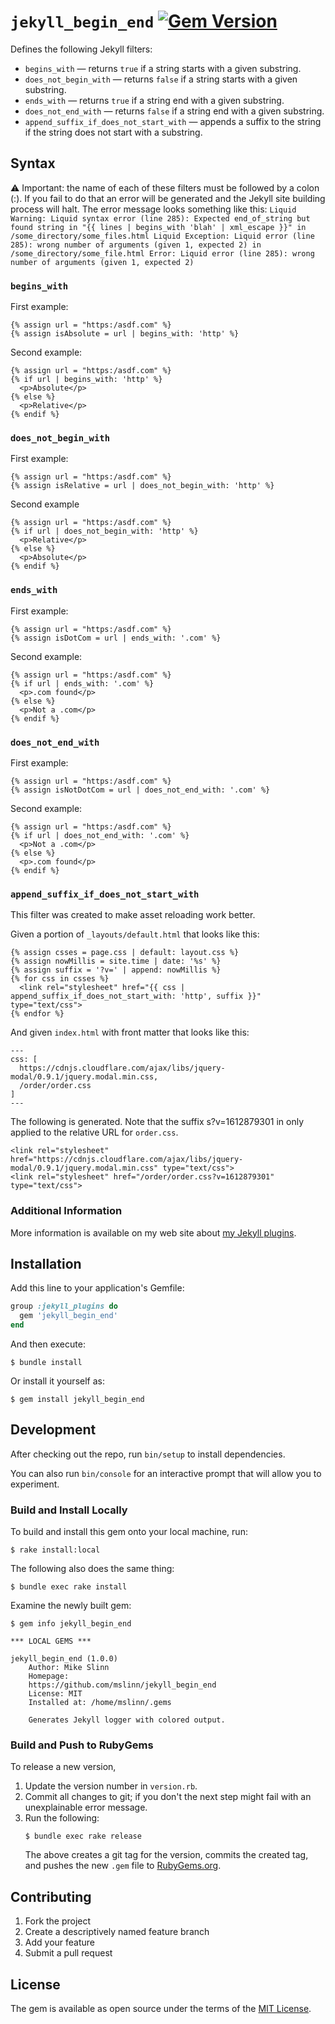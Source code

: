 `jekyll_begin_end`
[![Gem Version](https://badge.fury.io/rb/jekyll_begin_end.svg)](https://badge.fury.io/rb/jekyll_begin_end)
===========

Defines the following Jekyll filters:

 * `begins_with` — returns `true` if a string starts with a given substring.
 * `does_not_begin_with` — returns `false` if a string starts with a given substring.
 * `ends_with` — returns `true` if a string end with a given substring.
 * `does_not_end_with` — returns `false` if a string end with a given substring.
 * `append_suffix_if_does_not_start_with` — appends a suffix to the string if the string does not start with a substring.

## Syntax

:warning: Important: the name of each of these filters must be followed by a colon (:). If you fail to do that an error will be generated and the Jekyll site building process will halt. The error message looks something like this: `Liquid Warning: Liquid syntax error (line 285): Expected end_of_string but found string in "{{ lines | begins_with 'blah' | xml_escape }}" in /some_directory/some_files.html Liquid Exception: Liquid error (line 285): wrong number of arguments (given 1, expected 2) in /some_directory/some_file.html Error: Liquid error (line 285): wrong number of arguments (given 1, expected 2)`

### `begins_with`
First example:
```
{% assign url = "https:/asdf.com" %}
{% assign isAbsolute = url | begins_with: 'http' %}
```

Second example:
```
{% assign url = "https:/asdf.com" %}
{% if url | begins_with: 'http' %}
  <p>Absolute</p>
{% else %}
  <p>Relative</p>
{% endif %}
```

### `does_not_begin_with`
First example:
```
{% assign url = "https:/asdf.com" %}
{% assign isRelative = url | does_not_begin_with: 'http' %}
```

Second example
```
{% assign url = "https:/asdf.com" %}
{% if url | does_not_begin_with: 'http' %}
  <p>Relative</p>
{% else %}
  <p>Absolute</p>
{% endif %}
```

### `ends_with`
First example:
```
{% assign url = "https:/asdf.com" %}
{% assign isDotCom = url | ends_with: '.com' %}
```

Second example:
```
{% assign url = "https:/asdf.com" %}
{% if url | ends_with: '.com' %}
  <p>.com found</p>
{% else %}
  <p>Not a .com</p>
{% endif %}
```

### `does_not_end_with`
First example:
```
{% assign url = "https:/asdf.com" %}
{% assign isNotDotCom = url | does_not_end_with: '.com' %}
```

Second example:
```
{% assign url = "https:/asdf.com" %}
{% if url | does_not_end_with: '.com' %}
  <p>Not a .com</p>
{% else %}
  <p>.com found</p>
{% endif %}
```


### `append_suffix_if_does_not_start_with`
This filter was created to make asset reloading work better.

Given a portion of `_layouts/default.html` that looks like this:
```
{% assign csses = page.css | default: layout.css %}
{% assign nowMillis = site.time | date: '%s' %}
{% assign suffix = '?v=' | append: nowMillis %}
{% for css in csses %}
  <link rel="stylesheet" href="{{ css | append_suffix_if_does_not_start_with: 'http', suffix }}" type="text/css">
{% endfor %}
```
And given `index.html` with front matter that looks like this:
```
---
css: [
  https://cdnjs.cloudflare.com/ajax/libs/jquery-modal/0.9.1/jquery.modal.min.css,
  /order/order.css
]
---
```

The following is generated. Note that the suffix s?v=1612879301 in only applied to the relative URL for `order.css`.
```
<link rel="stylesheet" href="https://cdnjs.cloudflare.com/ajax/libs/jquery-modal/0.9.1/jquery.modal.min.css" type="text/css">
<link rel="stylesheet" href="/order/order.css?v=1612879301" type="text/css">
```


### Additional Information
More information is available on my web site about [my Jekyll plugins](https://www.mslinn.com/blog/2020/10/03/jekyll-plugins.html).


## Installation

Add this line to your application's Gemfile:

```ruby
group :jekyll_plugins do
  gem 'jekyll_begin_end'
end
```

And then execute:

    $ bundle install

Or install it yourself as:

    $ gem install jekyll_begin_end


## Development

After checking out the repo, run `bin/setup` to install dependencies.

You can also run `bin/console` for an interactive prompt that will allow you to experiment.


### Build and Install Locally
To build and install this gem onto your local machine, run:
```shell
$ rake install:local
```

The following also does the same thing:
```shell
$ bundle exec rake install
```

Examine the newly built gem:
```shell
$ gem info jekyll_begin_end

*** LOCAL GEMS ***

jekyll_begin_end (1.0.0)
    Author: Mike Slinn
    Homepage:
    https://github.com/mslinn/jekyll_begin_end
    License: MIT
    Installed at: /home/mslinn/.gems

    Generates Jekyll logger with colored output.
```


### Build and Push to RubyGems
To release a new version,
  1. Update the version number in `version.rb`.
  2. Commit all changes to git; if you don't the next step might fail with an unexplainable error message.
  3. Run the following:
     ```shell
     $ bundle exec rake release
     ```
     The above creates a git tag for the version, commits the created tag,
     and pushes the new `.gem` file to [RubyGems.org](https://rubygems.org).


## Contributing

1. Fork the project
2. Create a descriptively named feature branch
3. Add your feature
4. Submit a pull request


## License

The gem is available as open source under the terms of the [MIT License](https://opensource.org/licenses/MIT).
